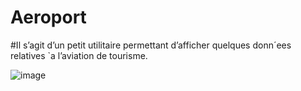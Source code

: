 # Aeroport

#Il s’agit d’un petit utilitaire permettant d’afficher quelques donn´ees relatives `a l’aviation de tourisme.

![image](https://user-images.githubusercontent.com/80254475/207895638-d0065368-810f-4203-bba1-a28564d03ad2.png)
